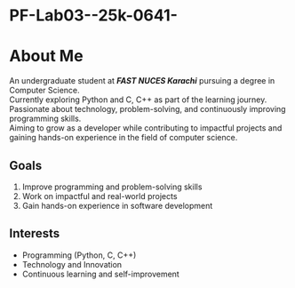 # PF-Lab03--25k-0641-
# About Me

An undergraduate student at **_FAST NUCES Karachi_** pursuing a degree in Computer Science.  
Currently exploring Python and C, C++ as part of the learning journey.  
Passionate about technology, problem-solving, and continuously improving programming skills.  
Aiming to grow as a developer while contributing to impactful projects and gaining hands-on experience in the field of computer science.



## Goals
1. Improve programming and problem-solving skills  
2. Work on impactful and real-world projects  
3. Gain hands-on experience in software development  



## Interests
- Programming (Python, C, C++)  
- Technology and Innovation  
- Continuous learning and self-improvement 

